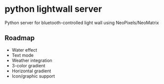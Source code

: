 # python lightwall server
Python server for bluetooth-controlled light wall using NeoPixels/NeoMatrix

## Roadmap
- Water effect
- Text mode
- Weather integration
- 3-color gradient
- Horizontal gradient
- Icon/graphic support
